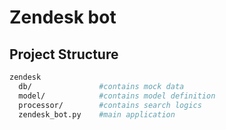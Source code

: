 # Zendesk bot

## Project Structure

```bash
zendesk
  db/               #contains mock data
  model/            #contains model definition
  processor/        #contains search logics
  zendesk_bot.py    #main application

```